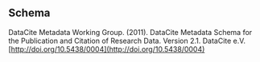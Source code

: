 ## Schema
DataCite Metadata Working Group. (2011). DataCite Metadata Schema for the Publication and Citation of Research Data. Version 2.1. DataCite e.V. [http://doi.org/10.5438/0004](http://doi.org/10.5438/0004)

